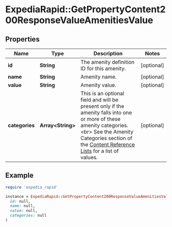 # ExpediaRapid::GetPropertyContent200ResponseValueAmenitiesValue

## Properties

| Name | Type | Description | Notes |
| ---- | ---- | ----------- | ----- |
| **id** | **String** | The amenity definition ID for this amenity. | [optional] |
| **name** | **String** | Amenity name. | [optional] |
| **value** | **String** | Amenity value. | [optional] |
| **categories** | **Array&lt;String&gt;** | This is an optional field and will be present only if the amenity falls into one or more of these amenity categories.&lt;br&gt; See the Amenity Categories section of the [Content Reference Lists](https://developers.expediagroup.com/docs/rapid/lodging/content/content-reference-lists) for a list of values.  | [optional] |

## Example

```ruby
require 'expedia_rapid'

instance = ExpediaRapid::GetPropertyContent200ResponseValueAmenitiesValue.new(
  id: null,
  name: null,
  value: null,
  categories: null
)
```

